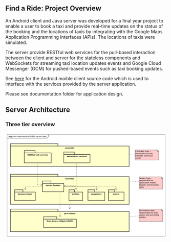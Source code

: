 
## Find a Ride: Project Overview

An Android client and Java server was developed for a final year project to enable a user to book a taxi and provide real-time updates on the status of the booking and the locations of taxis by integrating with the Google Maps Application Programming Interfaces (APIs). The locations of taxis were simulated.

The server provide RESTful web services for the pull-based interaction between the client and server for the stateless components and WebSockets for streaming taxi location updates events and Google Cloud Messenger (GCM) for pushed-based events such as taxi booking updates.

See [here](https://github.com/RobertNorthard/dtbs-android-client) for the Android moible client source code which is used to interface with the services provided by the server application.

Please see documentation folder for application design.

## Server Architecture

### Three tier overview

![GitHub Logo](/documentation/images/three-tier-architecture.png)
